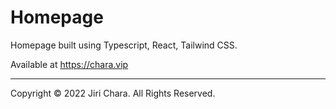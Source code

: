 # Homepage

Homepage built using Typescript, React, Tailwind CSS.

Available at https://chara.vip

---

Copyright © 2022 Jiri Chara. All Rights Reserved.
